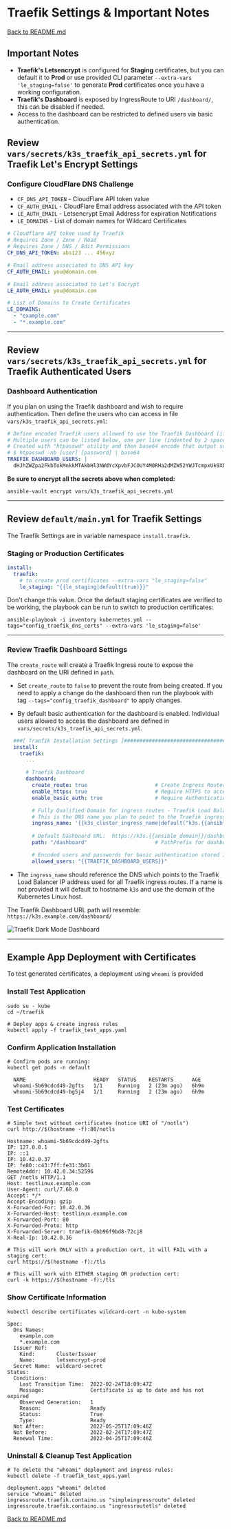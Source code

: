 # Traefik Settings & Important Notes

[Back to README.md](../README.md)

## Important Notes

* **Traefik's Letsencrypt** is configured for **Staging** certificates, but you can default it to **Prod** or use provided CLI parameter `--extra-vars 'le_staging=false'` to generate **Prod** certificates once you have a working configuration. 
* **Traefik's Dashboard** is exposed by IngressRoute to URI `/dashboard/`, this can be disabled if needed.
* Access to the dashboard can be restricted to defined users via basic authentication.

## Review `vars/secrets/k3s_traefik_api_secrets.yml` for Traefik Let's Encrypt Settings

### Configure CloudFlare DNS Challenge

* `CF_DNS_API_TOKEN` - CloudFlare API token value
* `CF_AUTH_EMAIL` - CloudFlare Email address associated with the API token
* `LE_AUTH_EMAIL` - Letsencrypt Email Address for expiration Notifications
* `LE_DOMAINS` - List of domain names for Wildcard Certificates

```yml
# Cloudflare API token used by Traefik
# Requires Zone / Zone / Read
# Requires Zone / DNS / Edit Permissions
CF_DNS_API_TOKEN: abs123 ... 456xyz

# Email address associated to DNS API key
CF_AUTH_EMAIL: you@domain.com

# Email address associated to Let's Encrypt
LE_AUTH_EMAIL: you@domain.com

# List of Domains to Create Certificates
LE_DOMAINS:
  - "example.com"
  - "*.example.com"
```

---

## Review ``vars/secrets/k3s_traefik_api_secrets.yml`` for Traefik Authenticated Users

### Dashboard Authentication

If you plan on using the Traefik dashboard and wish to require authentication. Then define the users who can access in file `vars/k3s_traefik_api_secrets.yml`:

```yaml
# Define encoded Traefik users allowed to use the Traefik Dashboard (if enabled)
# Multiple users can be listed below, one per line (indented by 2 spaces)
# Created with "htpasswd" utility and then base64 encode that output such as:
# $ htpasswd -nb [user] [password] | base64
TRAEFIK_DASHBOARD_USERS: |
  dHJhZWZpa2FkbTokMnkkMTAkbHl3NWdYcXpvbFJCOUY4M0RHa2dMZW52YWJTcmpxUk9XbXNGUmZKa2ZQSlhBbzNDSmJHY08K
```

**Be sure to encrypt all the secrets above when completed:**

```shell
ansible-vault encrypt vars/k3s_traefik_api_secrets.yml
```

---

## Review `default/main.yml` for Traefik Settings

The Traefik Settings are in variable namespace `install.traefik`.

### Staging or Production Certificates

```yaml
install:
  traefik:
    # to create prod certificates --extra-vars "le_staging=false"
    le_staging: "{{le_staging|default(true)}}"
```

Don't change this value. Once the default staging certificates are verified to be working, the playbook can be run to switch to production certificates:

```shell
ansible-playbook -i inventory kubernetes.yml --tags="config_traefik_dns_certs" --extra-vars 'le_staging=false' 
```

---

### Review Traefik Dashboard Settings

The `create_route` will create a Traefik Ingress route to expose the dashboard on the URI defined in `path`.

* Set `create_route` to `false` to prevent the route from being created.  If you need to apply a change do the dashboard then run the playbook with tag `--tags="config_traefik_dashboard"` to apply changes.

* By default basic authentication for the dashboard is enabled.  Individual users allowed to access the dashboard are defined in `vars/secrets/k3s_traefik_api_secrets.yml`.

```yml
  ###[ Traefik Installation Settings ]#############################################################
  install:
    traefik:
      ...

      # Traefik Dashboard
      dashboard:
        create_route: true                      # Create Ingress Router to make accessible 
        enable_https: true                      # Require HTTPS to access dashboard
        enable_basic_auth: true                 # Require Authentication to access dashboard

        # Fully Qualified Domain for ingress routes - Traefik Load Balancer address name
        # This is the DNS name you plan to point to the Traefik ingress Load Balancer IP address.
        ingress_name: '{{k3s_cluster_ingress_name|default("k3s.{{ansible_domain}}")}}'
        
        # Default Dashboard URL:  https://k3s.{{ansible_domain}}/dashboard/
        path: "/dashboard"                      # PathPrefix for dashboard

        # Encoded users and passwords for basic authentication stored in k3s_traefik_api_secrets.yml
        allowed_users: "{{TRAEFIK_DASHBOARD_USERS}}"    
```

* The `ingress_name` should reference the DNS which points to the Traefik Load Balancer IP address used for all Traefik ingress routes. If a name is not provided it will default to hostname `k3s` and use the domain of the Kubernetes Linux host.

The Traefik Dashboard URL path will resemble: `https://k3s.example.com/dashboard/`

![Traefik Dark Mode Dashboard](../images/traefik_dark_dashboard.png)

---

## Example App Deployment with Certificates

To test generated certificates, a deployment using `whoami` is provided

### Install Test Application

```shell
sudo su - kube
cd ~/traefik

# Deploy apps & create ingress rules
kubectl apply -f traefik_test_apps.yaml

```

### Confirm Application Installation

```shell
# Confirm pods are running:
kubectl get pods -n default

  NAME                      READY   STATUS    RESTARTS      AGE
  whoami-5b69cdcd49-2gfts   1/1     Running   2 (23m ago)   6h9m
  whoami-5b69cdcd49-bg5j4   1/1     Running   2 (23m ago)   6h9m
```

### Test Certificates

```shell
# Simple test without certificates (notice URI of "/notls")
curl http://$(hostname -f):80/notls

Hostname: whoami-5b69cdcd49-2gfts
IP: 127.0.0.1
IP: ::1
IP: 10.42.0.37
IP: fe80::c43:7ff:fe31:3b61
RemoteAddr: 10.42.0.34:52596
GET /notls HTTP/1.1
Host: testlinux.example.com
User-Agent: curl/7.68.0
Accept: */*
Accept-Encoding: gzip
X-Forwarded-For: 10.42.0.36
X-Forwarded-Host: testlinux.example.com
X-Forwarded-Port: 80
X-Forwarded-Proto: http
X-Forwarded-Server: traefik-6bb96f9bd8-72cj8
X-Real-Ip: 10.42.0.36

# This will work ONLY with a production cert, it will FAIL with a staging cert:
curl https://$(hostname -f):/tls

# This will work with EITHER staging OR production cert:
curl -k https://$(hostname -f):/tls
```

### Show Certificate Information

```shell
kubectl describe certificates wildcard-cert -n kube-system

Spec:
  Dns Names:
    example.com
    *.example.com
  Issuer Ref:
    Kind:       ClusterIssuer
    Name:       letsencrypt-prod
  Secret Name:  wildcard-secret
Status:
  Conditions:
    Last Transition Time:  2022-02-24T18:09:47Z
    Message:               Certificate is up to date and has not expired
    Observed Generation:   1
    Reason:                Ready
    Status:                True
    Type:                  Ready
  Not After:               2022-05-25T17:09:46Z
  Not Before:              2022-02-24T17:09:47Z
  Renewal Time:            2022-04-25T17:09:46Z
```

### Uninstall & Cleanup Test Application

```shell
# To delete the "whoami" deployment and ingress rules:
kubectl delete -f traefik_test_apps.yaml

deployment.apps "whoami" deleted
service "whoami" deleted
ingressroute.traefik.containo.us "simpleingressroute" deleted
ingressroute.traefik.containo.us "ingressroutetls" deleted
```

[Back to README.md](../README.md)
